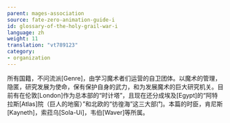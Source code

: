 ```yaml
---
parent: mages-association
source: fate-zero-animation-guide-i
id: glossary-of-the-holy-grail-war-i
language: zh
weight: 11
translation: "vt789123"
category:
- organization
---
```


所有国籍，不问流派[Genre]，由学习魔术者们运营的自卫团体。以魔术的管理，隐匿，研究发展为使命，保有保护自身的武力，和为发展魔术的巨大研究机关。目前有在伦敦[London]作为总本部的“时计塔”，且现在还分成埃及[Egypt]的“阿特拉斯[Atlas]院（巨人的地窖）”和北欧的“彷徨海”这三大部门。本篇的时臣，肯尼斯[Kayneth]，索菈乌[Sola-Ui]，韦伯[Waver]等所属。
